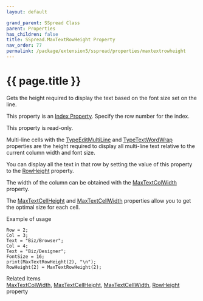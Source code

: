 ```yaml
---
layout: default

grand_parent: SSpread Class
parent: Properties
has_children: false
title: SSpread.MaxTextRowHeight Property
nav_order: 77
permalink: /package/extension5/sspread/properties/maxtextrowheight
---
```

# {{ page.title }}

Gets the height required to display the text based on the font size set on the line.

This property is an <a href="package/extension5/sspread/#index-property-">Index Property</a>. Specify the row number for the index.

This property is read-only.

Multi-line cells with the <a href="/package/extension5/sspread/properties/typeeditmultiLine">TypeEditMultiLine</a> and <a href="/package/extension5/sspread/properties/typetextwordwrap">TypeTextWordWrap</a>  properties are the height required to display all multi-line text relative to the current column width and font size.

You can display all the text in that row by setting the value of this property to the  <a href="/package/extension5/sspread/properties/rowheight">RowHeight</a> property.

The width of the column can be obtained with the <a href="/package/extension5/sspread/properties/maxtextcolwidth">MaxTextColWidth</a> property.

The  <a href="/package/extension5/sspread/properties/maxtextcellheight">MaxTextCellHeight</a> and <a href="/package/extension5/sspread/properties/maxtextcellwidth">MaxTextCellWidth</a>  properties allow you to get the optimal size for each cell.

Example of usage<br>
```
Row = 2;
Col = 3;
Text = "Biz/Browser";
Col = 4;
Text = "Biz/Designer";
FontSize = 16;
print(MaxTextRowHeight(2), "\n");
RowHeight(2) = MaxTextRowHeight(2);
```

Related Items<br>
<a href="/package/extension5/sspread/properties/maxtextcolwidth">MaxTextColWidth</a>, <a href="/package/extension5/sspread/properties/maxtextcellheight">MaxTextCellHeight</a>,  <a href="/package/extension5/sspread/properties/maxtextcellwidth">MaxTextCellWidth</a>, <a href="/package/extension5/sspread/properties/rowheight">RowHeight</a> property